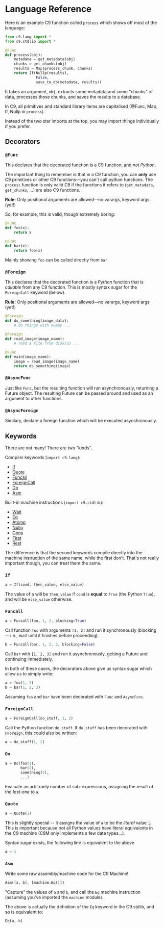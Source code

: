 # Language Reference

Here is an example C9 function called `process` which shows off most of the
language:

```python
from c9.lang import *
from c9.stdlib import *

@Func
def process(obj):
    metadata = get_metadata(obj)
    chunks = get_chunks(obj)
    results = Map(process_chunk, chunks)
    return If(Nullp(results),
              False,
              save_to_db(metadata, results))
```

It takes an argument, `obj`, extracts some metadata and some "chunks" of data,
processes those chunks, and saves the results to a database.

In C9, all primitives and standard library items are capitalised (@Func, Map,
If, Nullp in `process`).

Instead of the two star imports at the top, you may import things individually
if you prefer.


## Decorators

### `@Func`

This declares that the decorated function is a C9 function, and *not Python*.

The important thing to remember is that in a C9 function, you can **only** use
C9 primitives or other C9 functions—you can't call python functions. The
`process` function is only valid C9 if the functions it refers to
(`get_metadata`, `get_chunks`, ...) are also C9 functions.

**Rule:** Only positional arguments are allowed—no varargs, keyword args
(yet!)

So, for example, this is valid, though extremely boring:

```python
@Func
def foo(x):
    return x

@Func
def bar(x):
    return foo(x)
```

Mainly showing `foo` can be called directly from `bar`.


### `@Foreign`

This declares that the decorated function is a *Python* function that is
*callable* from any C9 function. This is mostly syntax sugar for the
`ForeignCall` keyword (below).

**Rule:** Only positional arguments are allowed—no varargs, keyword args
(yet!)

```python
@Foreign
def do_something(image_data):
    # do things with numpy ... 
    
@Foreign
def read_image(image_name):
    # read a file from disk/S3 ...

@Func
def main(image_name):
    image = read_image(image_name)
    return do_something(image)
```


### `@AsyncFunc`

Just like `Func`, but the resulting function will run asynchronously, returning
a Future object. The resulting Future can be passed around and used as an
argument to other functions.


### `@AsyncForeign`

Similary, declare a foreign function which will be executed asynchronously.


## Keywords

There are not many! There are two "kinds".

Compiler keywords (`import c9.lang`):

- [If](002_03_language_reference.html#if)
- [Quote](002_03_language_reference.html#quote)
- [Funcall](002_03_language_reference.html#funcall)
- [ForeignCall](002_03_language_reference.html#foreigncall)
- [Do](002_03_language_reference.html#do)
- [Asm](002_03_language_reference.html#asm)

Built-in machine instructions (`import c9.stdlib`):

- [Wait](002_02_machine.html#wait)
- [Eq](002_02_machine.html#eq)
- [Atomp](002_02_machine.html#atomp)
- [Nullp](002_02_machine.html#nullp)
- [Cons](002_02_machine.html#cons)
- [First](002_02_machine.html#first)
- [Rest](002_02_machine.html#rest)

The difference is that the second keywords compile directly into the machine
instruction of the same name, while the first don't. That's not really important
though, you can treat them the same.


### `If`

```python
a = If(cond, then_value, else_value)
```

The value of a will be `then_value` if `cond` is **equal** to `True` (the Python
`True`), and will be `else_value` otherwise.


### `Funcall`

```python
a = Funcall(foo, 1, 2, blocking=True)
```

Call function `foo` with arguments `[1, 2]` and run it synchronously (blocking
-- i.e., wait until it finishes before proceeding).

```python
b = Funcall(bar, 1, 2, 3, blocking=False)
```

Call `bar` with `[1, 2, 3]` and run it asynchronously, getting a Future and
continuing immediately.

In both of these cases, the decorators above give us syntax sugar which allow us
to simply write:

```python
a = foo(1, 2)
b = bar(1, 2, 3)
```

Assuming `foo` and `bar` have been decorated with `Func` and `AsyncFunc`.

### `ForeignCall`

```python
a = ForeignCall(do_stuff, 1, 2)
```

Call the Python function `do_stuff`. If `do_stuff` has been decorated with
`@Foreign`, this could also be written:

```python
a = do_stuff(1, 2)
```

### `Do`

```python
a = Do(foo(1),
       bar(2),
       something(3),
       ...)
```

Evaluate an arbitrarily number of sub-expressions, assigning the result of the
*last-one* to `a`.

### `Quote`

```python
a = Quote(1)
```

This is slightly special -- it assigns the value of `a` to be the *literal*
value `1`. This is important because not all Python values have literal
equivalents in the C9 machine (C9M only implements a few data types...).

Syntax sugar exists, the following line is equivalent to the above.

```python
a = 1
```


### `Asm`

Write some raw assembly/machine code for the C9 Machine!

```python
Asm([a, b], [machine.Eq()])
```

"Capture" the values of `a` and `b`, and call the `Eq` machine instruction
(assuming you've imported the `machine` module).

The above is actually the definition of the `Eq` keyword in the C9 stdlib, and
so is equivalent to:

```python
Eq(a, b)
```

